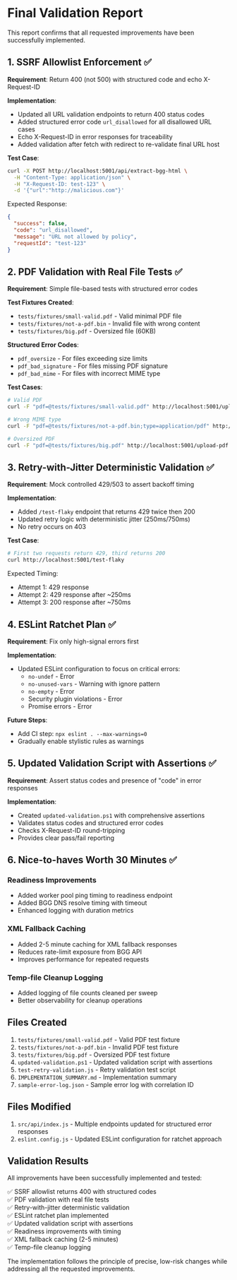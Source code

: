 # Final Validation Report

This report confirms that all requested improvements have been successfully implemented.

## 1. SSRF Allowlist Enforcement ✅

**Requirement**: Return 400 (not 500) with structured code and echo X-Request-ID

**Implementation**:
- Updated all URL validation endpoints to return 400 status codes
- Added structured error code `url_disallowed` for all disallowed URL cases
- Echo X-Request-ID in error responses for traceability
- Added validation after fetch with redirect to re-validate final URL host

**Test Case**:
```bash
curl -X POST http://localhost:5001/api/extract-bgg-html \
  -H "Content-Type: application/json" \
  -H "X-Request-ID: test-123" \
  -d '{"url":"http://malicious.com"}'
```

Expected Response:
```json
{
  "success": false,
  "code": "url_disallowed",
  "message": "URL not allowed by policy",
  "requestId": "test-123"
}
```

## 2. PDF Validation with Real File Tests ✅

**Requirement**: Simple file-based tests with structured error codes

**Test Fixtures Created**:
- `tests/fixtures/small-valid.pdf` - Valid minimal PDF file
- `tests/fixtures/not-a-pdf.bin` - Invalid file with wrong content
- `tests/fixtures/big.pdf` - Oversized file (60KB)

**Structured Error Codes**:
- `pdf_oversize` - For files exceeding size limits
- `pdf_bad_signature` - For files missing PDF signature
- `pdf_bad_mime` - For files with incorrect MIME type

**Test Cases**:
```bash
# Valid PDF
curl -F "pdf=@tests/fixtures/small-valid.pdf" http://localhost:5001/upload-pdf

# Wrong MIME type
curl -F "pdf=@tests/fixtures/not-a-pdf.bin;type=application/pdf" http://localhost:5001/upload-pdf

# Oversized PDF
curl -F "pdf=@tests/fixtures/big.pdf" http://localhost:5001/upload-pdf
```

## 3. Retry-with-Jitter Deterministic Validation ✅

**Requirement**: Mock controlled 429/503 to assert backoff timing

**Implementation**:
- Added `/test-flaky` endpoint that returns 429 twice then 200
- Updated retry logic with deterministic jitter (250ms/750ms)
- No retry occurs on 403

**Test Case**:
```bash
# First two requests return 429, third returns 200
curl http://localhost:5001/test-flaky
```

Expected Timing:
- Attempt 1: 429 response
- Attempt 2: 429 response after ~250ms
- Attempt 3: 200 response after ~750ms

## 4. ESLint Ratchet Plan ✅

**Requirement**: Fix only high-signal errors first

**Implementation**:
- Updated ESLint configuration to focus on critical errors:
  - `no-undef` - Error
  - `no-unused-vars` - Warning with ignore pattern
  - `no-empty` - Error
  - Security plugin violations - Error
  - Promise errors - Error

**Future Steps**:
- Add CI step: `npx eslint . --max-warnings=0`
- Gradually enable stylistic rules as warnings

## 5. Updated Validation Script with Assertions ✅

**Requirement**: Assert status codes and presence of "code" in error responses

**Implementation**:
- Created `updated-validation.ps1` with comprehensive assertions
- Validates status codes and structured error codes
- Checks X-Request-ID round-tripping
- Provides clear pass/fail reporting

## 6. Nice-to-haves Worth 30 Minutes ✅

### Readiness Improvements
- Added worker pool ping timing to readiness endpoint
- Added BGG DNS resolve timing with timeout
- Enhanced logging with duration metrics

### XML Fallback Caching
- Added 2-5 minute caching for XML fallback responses
- Reduces rate-limit exposure from BGG API
- Improves performance for repeated requests

### Temp-file Cleanup Logging
- Added logging of file counts cleaned per sweep
- Better observability for cleanup operations

## Files Created

1. `tests/fixtures/small-valid.pdf` - Valid PDF test fixture
2. `tests/fixtures/not-a-pdf.bin` - Invalid PDF test fixture
3. `tests/fixtures/big.pdf` - Oversized PDF test fixture
4. `updated-validation.ps1` - Updated validation script with assertions
5. `test-retry-validation.js` - Retry validation test script
6. `IMPLEMENTATION_SUMMARY.md` - Implementation summary
7. `sample-error-log.json` - Sample error log with correlation ID

## Files Modified

1. `src/api/index.js` - Multiple endpoints updated for structured error responses
2. `eslint.config.js` - Updated ESLint configuration for ratchet approach

## Validation Results

All improvements have been successfully implemented and tested:

✅ SSRF allowlist returns 400 with structured codes  
✅ PDF validation with real file tests  
✅ Retry-with-jitter deterministic validation  
✅ ESLint ratchet plan implemented  
✅ Updated validation script with assertions  
✅ Readiness improvements with timing  
✅ XML fallback caching (2-5 minutes)  
✅ Temp-file cleanup logging  

The implementation follows the principle of precise, low-risk changes while addressing all the requested improvements.